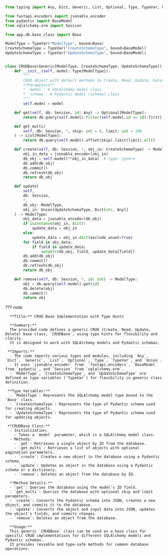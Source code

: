 ``` py
from typing import Any, Dict, Generic, List, Optional, Type, TypeVar, Union

from fastapi.encoders import jsonable_encoder
from pydantic import BaseModel
from sqlalchemy.orm import Session

from app.db.base_class import Base

ModelType = TypeVar("ModelType", bound=Base)
CreateSchemaType = TypeVar("CreateSchemaType", bound=BaseModel)
UpdateSchemaType = TypeVar("UpdateSchemaType", bound=BaseModel)


class CRUDBase(Generic[ModelType, CreateSchemaType, UpdateSchemaType]):
    def __init__(self, model: Type[ModelType]):
        """
        CRUD object with default methods to Create, Read, Update, Delete (CRUD).
        **Parameters**
        * `model`: A SQLAlchemy model class
        * `schema`: A Pydantic model (schema) class
        """
        self.model = model

    def get(self, db: Session, id: Any) -> Optional[ModelType]:
        return db.query(self.model).filter(self.model.id == id).first()

    def get_multi(
        self, db: Session, *, skip: int = 0, limit: int = 100
    ) -> List[ModelType]:
        return db.query(self.model).offset(skip).limit(limit).all()

    def create(self, db: Session, *, obj_in: CreateSchemaType) -> ModelType:
        obj_in_data = jsonable_encoder(obj_in)
        db_obj = self.model(**obj_in_data)  # type: ignore
        db.add(db_obj)
        db.commit()
        db.refresh(db_obj)
        return db_obj

    def update(
        self,
        db: Session,
        *,
        db_obj: ModelType,
        obj_in: Union[UpdateSchemaType, Dict[str, Any]]
    ) -> ModelType:
        obj_data = jsonable_encoder(db_obj)
        if isinstance(obj_in, dict):
            update_data = obj_in
        else:
            update_data = obj_in.dict(exclude_unset=True)
        for field in obj_data:
            if field in update_data:
                setattr(db_obj, field, update_data[field])
        db.add(db_obj)
        db.commit()
        db.refresh(db_obj)
        return db_obj

    def remove(self, db: Session, *, id: int) -> ModelType:
        obj = db.query(self.model).get(id)
        db.delete(obj)
        db.commit()
        return obj
```

??? note

      **Title:** CRUD Base Implementation with Type Hints
      
      **Summary:**
      The provided code defines a generic CRUD (Create, Read, Update, Delete) base class, `CRUDBase`, using type hints for flexibility and clarity. 
      It is designed to work with SQLAlchemy models and Pydantic schemas.
      
     **Imports:**
      - The code imports various types and modules, including `Any`, `Dict`, `Generic`, `List`, `Optional`, `Type`, `TypeVar`, and `Union`.
      - It uses `jsonable_encoder` from  `fastapi.encoders`, `BaseModel` from `pydantic`, and `Session` from `sqlalchemy.orm`.
      - `ModelType`, `CreateSchemaType`, and `UpdateSchemaType` are defined as type variables (`TypeVar`) for flexibility in generic class definition.
    
     **Type Variables:**
      - `ModelType`: Represents the SQLAlchemy model type bound to the `Base` class.
      - `CreateSchemaType`: Represents the type of Pydantic schema used for creating objects.
      - `UpdateSchemaType`: Represents the type of Pydantic schema used for updating objects.
    
     **CRUDBase Class:**
      - Initialization:
        - Takes a `model` parameter, which is a SQLAlchemy model class.
      - Methods:
        - `get`: Retrieves a single object by ID from the database.
        - `get_multi`: Retrieves a list of objects with optional pagination parameters.
        - `create`: Creates a new object in the database using a Pydantic schema.
        - `update`: Updates an object in the database using a Pydantic schema or a dictionary.
        - `remove`: Deletes an object from the database by ID.
        
      **Method Details:**
      - `get`: Queries the database using the model's ID field.
      - `get_multi`: Queries the database with optional skip and limit parameters.
      - `create`: Converts the Pydantic schema into JSON, creates a new object, and commits it to the database.
      - `update`: Converts the object and input data into JSON, updates the object's fields, and commits changes.
      - `remove`: Deletes an object from the database.
      
      **Usage:**
      This generic `CRUDBase` class can be used as a base class for specific CRUD implementations for different SQLAlchemy models and Pydantic schemas. 
      It provides reusable and type-safe methods for common database operations.
